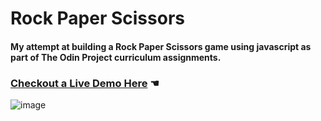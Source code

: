 # Rock Paper Scissors

#### My attempt at building a Rock Paper Scissors game using javascript as part of The Odin Project curriculum assignments.

### [Checkout a Live Demo Here](https://farisjamaan.github.io/rock-paper-scissors/) ☚

![image](https://github.com/farisjamaan/rock-paper-scissors/assets/98811505/9d65756c-b4fe-4a3a-be8f-e14caebfee3c)
